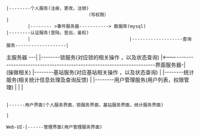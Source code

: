 




                                                                                                         
                                                                                                 |--------个人服务(注册，更改，注销)
                                  （写权限）                                                     |
            |-------- >事件服务器-----------> 数据库(mysql)                                      |--------认证服务(登陆，登出，鉴权)
            |                                     |-------------------查询服务-------------------|
主服务器 ---|                                                                                    |--------锁服务(对应锁的相关操作 ，以及状态查询)
            |<------------------------------------------------------------------------界面服务器-|  
			                                  (操做相关)                                         |--------基站服务(对应基站相关操作 ，以及状态查询)
																								 |
																								 |--------统计服务(相关统计信息处理及查询反馈)
																								 |
																								 |--------用户管理服务(用户列表，权限管理)
																								 |
																								 |
																								 |
         

		 
		 
		 
		 
		                                                                                     |------用户界面(个人服务界面，锁服务界面，基站服务界面，统计服务界面)
																							 |
		                                                                              Web-UI-|------管理界面(用户管理服务界面)
